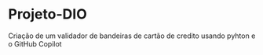 # Projeto-DIO
Criação de um validador de bandeiras de cartão de credito usando pyhton e o GitHub Copilot
